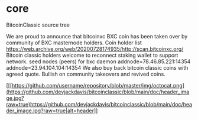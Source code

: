 # core
BitcoinClassic source tree

We are proud to announce that bitcoinxc BXC coin has been taken over by community of BXC masternode holders.
Coin holder list https://web.archive.org/web/20200728174935/http://scan.bitcoinxc.org/
Bitcoin classic holders welcome to reconnect staking wallet to support network.
seed nodes (peers) for bxc daemon addnode=78.46.85.221:14354 addnode=23.94.104.104:14354
We also buy back bitcoin classic coins with agreed quote.
Bullish on community takeovers and revived coins.

[[[https://github.com/username/repository/blob/master/img/octocat.png](https://github.com/devjackdavis/bitcoinclassic/blob/main/doc/header_image.jpg?raw=true)https://github.com/devjackdavis/bitcoinclassic/blob/main/doc/header_image.jpg?raw=true|alt=header]]

